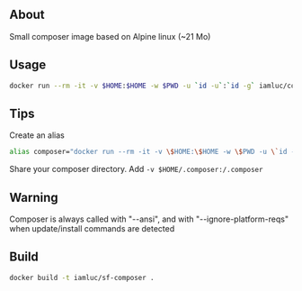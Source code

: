 About
-----

Small composer image based on Alpine linux (~21 Mo)

Usage
-----

```sh
docker run --rm -it -v $HOME:$HOME -w $PWD -u `id -u`:`id -g` iamluc/composer
```

Tips
----

Create an alias

```sh
alias composer="docker run --rm -it -v \$HOME:\$HOME -w \$PWD -u \`id -u\`:\`id -g\` iamluc/composer"
```

Share your composer directory.
Add `-v $HOME/.composer:/.composer`

Warning
-------

Composer is always called with "--ansi", and with "--ignore-platform-reqs" when update/install commands
are detected

Build
-----

```sh
docker build -t iamluc/sf-composer .
```
